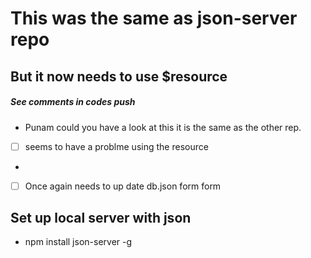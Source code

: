 # This was the same as json-server repo

## But it now needs to use  $resource 
##### See comments in codes push 

- Punam could you have a look at this it is the same as the other rep.

- [ ] seems to have a problme using the resource
- <script src="../bower_components/angular-resource/angular-resource.min.js"></script> 
- [ ] Once again needs to up date db.json form form    



## Set up local server with json
- npm install json-server -g





